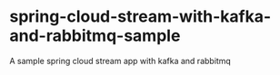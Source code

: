 # spring-cloud-stream-with-kafka-and-rabbitmq-sample
A sample spring cloud stream app with kafka and rabbitmq
